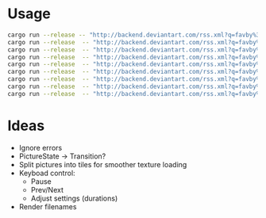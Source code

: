 # Usage

```bash
cargo run --release -- "http://backend.deviantart.com/rss.xml?q=favby%3ADaystar-Art%2F53487288&type=deviation"
cargo run --release  -- "http://backend.deviantart.com/rss.xml?q=favby%3AMeinFragezeichen%2F66073201&type=deviation"
cargo run --release  -- "http://backend.deviantart.com/rss.xml?q=favby%3Aisider%2F52909647&type=deviation"
cargo run --release  -- "http://backend.deviantart.com/rss.xml?q=favby%3ABrainlessGenie%2F61663025&type=deviation"
cargo run --release  -- "http://backend.deviantart.com/rss.xml?q=favby%3Aharvester89%2F63081077&type=deviation"
cargo run --release  -- "http://backend.deviantart.com/rss.xml?q=favby%3Acatacomb-death%2F66830832&type=deviation"
cargo run --release  -- "http://backend.deviantart.com/rss.xml?q=favby%3AFeliFee%2F49024113&type=deviation"
cargo run --release  -- "http://backend.deviantart.com/rss.xml?q=favby%3ALuLupoo%2F66463902&type=deviation"
cargo run --release  -- "http://backend.deviantart.com/rss.xml?q=favby%3Afractal2cry%2F9186189&type=deviation"
```

# Ideas

* Ignore errors
* PictureState -> Transition?
* Split pictures into tiles for smoother texture loading
* Keyboad control:
  * Pause
  * Prev/Next
  * Adjust settings (durations)
* Render filenames
